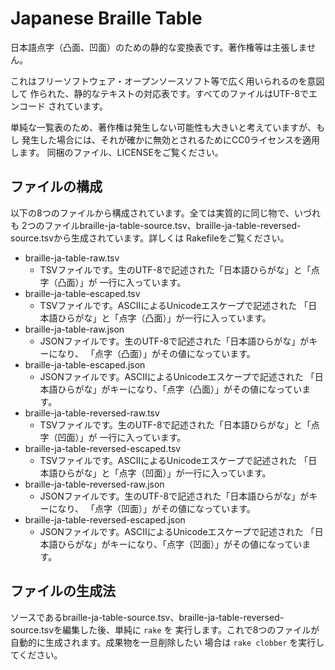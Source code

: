 Japanese Braille Table
======================

日本語点字（凸面、凹面）のための静的な変換表です。著作権等は主張しません。

これはフリーソフトウェア・オープンソースソフト等で広く用いられるのを意図して
作られた、静的なテキストの対応表です。すべてのファイルはUTF-8でエンコード
されています。

単純な一覧表のため、著作権は発生しない可能性も大きいと考えていますが、もし
発生した場合には、それが確かに無効とされるためにCC0ライセンスを適用します。
同梱のファイル、LICENSEをご覧ください。

## ファイルの構成

以下の8つのファイルから構成されています。全ては実質的に同じ物で、いづれも
2つのファイルbraille-ja-table-source.tsv、braille-ja-table-reversed-source.tsvから生成されています。詳しくは
Rakefileをご覧ください。

* braille-ja-table-raw.tsv
    * TSVファイルです。生のUTF-8で記述された「日本語ひらがな」と「点字（凸面）」が
	一行に入っています。
* braille-ja-table-escaped.tsv
    * TSVファイルです。ASCIIによるUnicodeエスケープで記述された
	「日本語ひらがな」と「点字（凸面）」が一行に入っています。
* braille-ja-table-raw.json
    * JSONファイルです。生のUTF-8で記述された「日本語ひらがな」がキーになり、
	「点字（凸面）」がその値になっています。
* braille-ja-table-escaped.json
    * JSONファイルです。ASCIIによるUnicodeエスケープで記述された
	「日本語ひらがな」がキーになり、「点字（凸面）」がその値になっています。
* braille-ja-table-reversed-raw.tsv
    * TSVファイルです。生のUTF-8で記述された「日本語ひらがな」と「点字（凹面）」が
	一行に入っています。
* braille-ja-table-reversed-escaped.tsv
    * TSVファイルです。ASCIIによるUnicodeエスケープで記述された
	「日本語ひらがな」と「点字（凹面）」が一行に入っています。
* braille-ja-table-reversed-raw.json
    * JSONファイルです。生のUTF-8で記述された「日本語ひらがな」がキーになり、
	「点字（凹面）」がその値になっています。
* braille-ja-table-reversed-escaped.json
    * JSONファイルです。ASCIIによるUnicodeエスケープで記述された
	「日本語ひらがな」がキーになり、「点字（凹面）」がその値になっています。

## ファイルの生成法

ソースであるbraille-ja-table-source.tsv、braille-ja-table-reversed-source.tsvを編集した後、単純に `rake` を
実行します。これで8つのファイルが自動的に生成されます。成果物を一旦削除したい
場合は `rake clobber` を実行してください。
